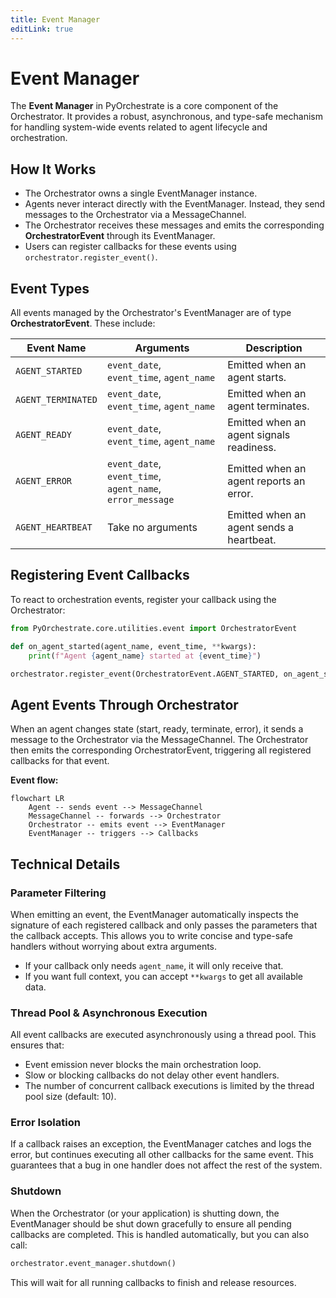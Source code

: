 ```yaml
---
title: Event Manager
editLink: true
---
```


# Event Manager

The **Event Manager** in PyOrchestrate is a core component of the Orchestrator. It provides a robust, asynchronous, and type-safe mechanism for handling system-wide events related to agent lifecycle and orchestration.

## How It Works

- The Orchestrator owns a single EventManager instance.
- Agents never interact directly with the EventManager. Instead, they send messages to the Orchestrator via a MessageChannel.
- The Orchestrator receives these messages and emits the corresponding **OrchestratorEvent** through its EventManager.
- Users can register callbacks for these events using `orchestrator.register_event()`.

## Event Types

All events managed by the Orchestrator's EventManager are of type **OrchestratorEvent**. These include:

| Event Name                     | Arguments                                        | Description                               |
|--------------------------------|--------------------------------------------------|-------------------------------------------|
| `AGENT_STARTED`                |  `event_date`, `event_time`, `agent_name`        | Emitted when an agent starts.             |
| `AGENT_TERMINATED`             |  `event_date`, `event_time`, `agent_name`        | Emitted when an agent terminates.         |
| `AGENT_READY`                  |  `event_date`, `event_time`, `agent_name`        | Emitted when an agent signals readiness.  |
| `AGENT_ERROR`                  |  `event_date`, `event_time`, `agent_name`, `error_message` | Emitted when an agent reports an error.   |
| `AGENT_HEARTBEAT`              |  Take no arguments                               | Emitted when an agent sends a heartbeat.  |

## Registering Event Callbacks

To react to orchestration events, register your callback using the Orchestrator:

```python
from PyOrchestrate.core.utilities.event import OrchestratorEvent

def on_agent_started(agent_name, event_time, **kwargs):
    print(f"Agent {agent_name} started at {event_time}")

orchestrator.register_event(OrchestratorEvent.AGENT_STARTED, on_agent_started)
```

## Agent Events Through Orchestrator

When an agent changes state (start, ready, terminate, error), it sends a message to the Orchestrator via the MessageChannel. The Orchestrator then emits the corresponding OrchestratorEvent, triggering all registered callbacks for that event.

**Event flow:**
```mermaid
flowchart LR
    Agent -- sends event --> MessageChannel
    MessageChannel -- forwards --> Orchestrator
    Orchestrator -- emits event --> EventManager
    EventManager -- triggers --> Callbacks
```

## Technical Details

### Parameter Filtering

When emitting an event, the EventManager automatically inspects the signature of each registered callback and only passes the parameters that the callback accepts. This allows you to write concise and type-safe handlers without worrying about extra arguments.

- If your callback only needs `agent_name`, it will only receive that.
- If you want full context, you can accept `**kwargs` to get all available data.

### Thread Pool & Asynchronous Execution

All event callbacks are executed asynchronously using a thread pool. This ensures that:
- Event emission never blocks the main orchestration loop.
- Slow or blocking callbacks do not delay other event handlers.
- The number of concurrent callback executions is limited by the thread pool size (default: 10).

### Error Isolation

If a callback raises an exception, the EventManager catches and logs the error, but continues executing all other callbacks for the same event. This guarantees that a bug in one handler does not affect the rest of the system.

### Shutdown

When the Orchestrator (or your application) is shutting down, the EventManager should be shut down gracefully to ensure all pending callbacks are completed. This is handled automatically, but you can also call:

```python
orchestrator.event_manager.shutdown()
```

This will wait for all running callbacks to finish and release resources.